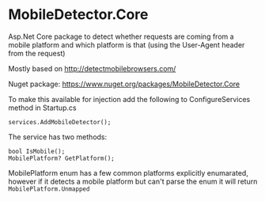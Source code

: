 # MobileDetector.Core

Asp.Net Core package to detect whether requests are coming from a mobile platform and which platform is that (using the User-Agent header from the request)

Mostly based on http://detectmobilebrowsers.com/ 

Nuget package: https://www.nuget.org/packages/MobileDetector.Core

To make this available for injection add the following to ConfigureServices method in Startup.cs

```
services.AddMobileDetector();
```

The service has two methods:

```
bool IsMobile();
MobilePlatform? GetPlatform();
```

MobilePlatform enum has a few common platforms explicitly enumarated, however if it detects a mobile platform but can't parse the enum it will return ```MobilePlatform.Unmapped```
